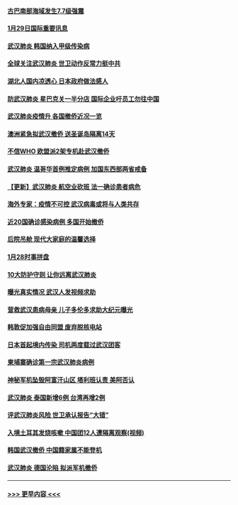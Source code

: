 #### [古巴南部海域发生7.7级强震](../pages/prog202/a102763640.md?t=01292031) 
#### [1月29日国际重要讯息](../pages/prog202/a102763616.md?t=01292031) 
#### [武汉肺炎 韩国纳入甲级传染病](../pages/prog202/a102763570.md?t=01292031) 
#### [全球关注武汉肺炎 世卫动作反常力挺中共](../pages/prog202/a102763537.md?t=01292031) 
#### [湖北人国内凉透心 日本政府做法感人](../pages/prog202/a102763483.md?t=01292031) 
#### [防武汉肺炎 星巴克关一半分店 国际企业吁员工勿往中国](../pages/prog202/a102763361.md?t=01292031) 
#### [武汉肺炎疫情升 各国撤侨近况一览](../pages/prog202/a102763487.md?t=01292031) 
#### [澳洲紧急拟武汉撤侨 送圣诞岛隔离14天](../pages/prog202/a102763474.md?t=01292031) 
#### [不信WHO 欧盟派2架专机赴武汉撤侨](../pages/prog202/a102763402.md?t=01292031) 
#### [武汉肺炎 温哥华首例推定病例 加国东西部两省戒备](../pages/prog202/a102763381.md?t=01292031) 
#### [【更新】武汉肺炎 航空业砍班 法一确诊患者病危](../pages/prog202/a102758911.md?t=01292031) 
#### [海外专家：疫情不可控 武汉病毒或将与人类共存](../pages/prog202/a102763237.md?t=01292031) 
#### [近20国确诊感染病例 多国开始撤侨](../pages/prog202/a102763020.md?t=01292031) 
#### [后院吊舱 现代大家庭的温馨选择](../pages/prog202/a102763229.md?t=01292031) 
#### [1月28时事拼盘](../pages/prog202/a102763181.md?t=01292031) 
#### [10大防护守则 让你远离武汉肺炎](../pages/prog202/a102763170.md?t=01292031) 
#### [曝光真实情况 武汉人发视频求助](../pages/prog202/a102763038.md?t=01292031) 
#### [营救武汉患病母亲 儿子多伦多求助大纪元曝光](../pages/prog202/a102763011.md?t=01292031) 
#### [韩敦促加强自由同盟 废弃脱核电站](../pages/prog202/a102762970.md?t=01292031) 
#### [日本首起境内传染 司机两度载过武汉团客](../pages/prog202/a102762841.md?t=01292031) 
#### [柬埔寨确诊第一宗武汉肺炎病例](../pages/prog202/a102762839.md?t=01292031) 
#### [神秘军机坠毁阿富汗山区 塔利班认责 美阿否认](../pages/prog202/a102762735.md?t=01292031) 
#### [武汉肺炎 泰国新增6例 台湾再增2例](../pages/prog202/a102762716.md?t=01292031) 
#### [评武汉肺炎风险 世卫承认报告“大错”](../pages/prog202/a102762567.md?t=01292031) 
#### [入境土耳其发烧咳嗽 中国团12人遭隔离观察(视频)](../pages/prog202/a102762590.md?t=01292031) 
#### [韩国武汉撤侨 中国籍家属不能登机](../pages/prog202/a102762555.md?t=01292031) 
#### [武汉肺炎 德国沦陷 拟派军机撤侨](../pages/prog202/a102762523.md?t=01292031) 

----
#### [ >>> 更早内容 <<< ](../indexes/prog202-earlier.md)
